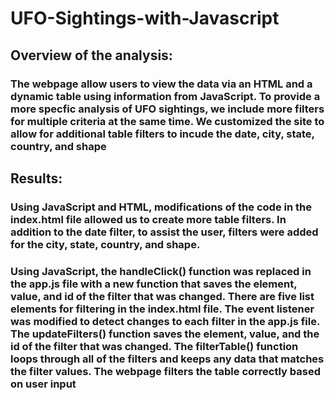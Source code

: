# UFO-Sightings-with-Javascript

##  Overview of the analysis:
###  The webpage allow users to view the data via an HTML and a dynamic table using information from JavaScript. To provide a more specfic analysis of UFO sightings, we include more filters for multiple criteria at the same time. We customized the site to allow for additional table filters to incude the date, city, state, country, and shape

##  Results:
###  Using JavaScript and HTML, modifications of the code in the index.html file allowed us to create more table filters. In addition to the date filter, to assist the user, filters were added for the city, state, country, and shape.

###  Using JavaScript, the handleClick() function was replaced in the app.js file with a new function that saves the element, value, and id of the filter that was changed. There are five list elements for filtering in the index.html file. The event listener was modified to detect changes to each filter in the app.js file. The updateFilters() function saves the element, value, and the id of the filter that was changed. The filterTable() function loops through all of the filters and keeps any data that matches the filter values. The webpage filters the table correctly based on user input
